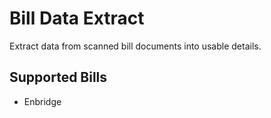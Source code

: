 # Bill Data Extract

Extract data from scanned bill documents into usable details.

## Supported Bills

- Enbridge
